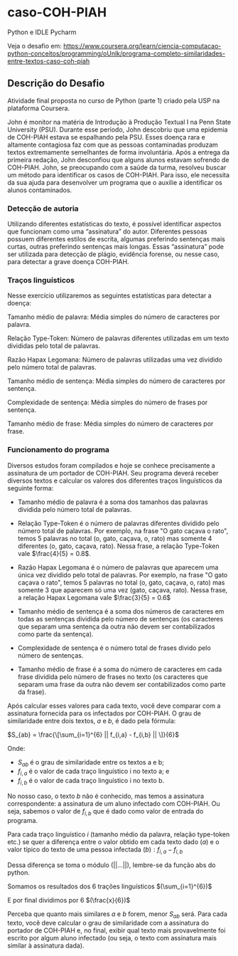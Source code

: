 # caso-COH-PIAH
Python e IDLE Pycharm

Veja o desafio em:
<https://www.coursera.org/learn/ciencia-computacao-python-conceitos/programming/oUnlk/programa-completo-similaridades-entre-textos-caso-coh-piah>

## Descrição do Desafio
Atividade final proposta no curso de Python (parte 1) criado pela USP na plataforma Coursera.

John é monitor na matéria de Introdução à Produção Textual I na Penn State University (PSU). Durante esse período, John descobriu que uma epidemia de COH-PIAH estava se espalhando pela PSU. Esses doença rara e altamente contagiosa faz com que as pessoas contaminadas produzam textos extremamente semelhantes de forma involuntária. Após a entrega da primeira redação, John desconfiou que alguns alunos estavam sofrendo de COH-PIAH. John, se preocupando com a saúde da turma, resolveu buscar um método para identificar os casos de COH-PIAH. Para isso, ele necessita da sua ajuda para desenvolver um programa que o auxilie a identificar os alunos contaminados.

### Detecção de autoria

Utilizando diferentes estatísticas do texto, é possível identificar aspectos que funcionam como uma “assinatura” do autor. Diferentes pessoas possuem diferentes estilos de escrita, algumas preferindo sentenças mais curtas, outras preferindo sentenças mais longas. Essas “assinatura” pode ser utilizada para detecção de plágio, evidência forense, ou nesse caso, para detectar a grave doença COH-PIAH.

### Traços linguísticos

Nesse exercício utilizaremos as seguintes estatísticas para detectar a doença:

Tamanho médio de palavra: Média simples do número de caracteres por palavra.

Relação Type-Token: Número de palavras diferentes utilizadas em um texto divididas pelo total de palavras.

Razão Hapax Legomana: Número de palavras utilizadas uma vez dividido pelo número total de palavras.

Tamanho médio de sentença: Média simples do número de caracteres por sentença.

Complexidade de sentença: Média simples do número de frases por sentença.

Tamanho médio de frase: Média simples do número de caracteres por frase.

### Funcionamento do programa

Diversos estudos foram compilados e hoje se conhece precisamente a assinatura de um portador de COH-PIAH. Seu programa deverá receber diversos textos e calcular os valores dos diferentes traços linguísticos da seguinte forma:

* Tamanho médio de palavra é a soma dos tamanhos das palavras dividida pelo número total de palavras.

* Relação Type-Token é o número de palavras diferentes dividido pelo número total de palavras. Por exemplo, na frase "O gato caçava o rato", temos 5 palavras no total (o, gato, caçava, o, rato) mas somente 4 diferentes (o, gato, caçava, rato). Nessa frase, a relação Type-Token vale $\frac{4}{5} = 0.8$.

* Razão Hapax Legomana é o número de palavras que aparecem uma única vez dividido pelo total de palavras. Por exemplo, na frase "O gato caçava o rato", temos 5 palavras no total (o, gato, caçava, o, rato) mas somente 3 que aparecem só uma vez (gato, caçava, rato). Nessa frase, a relação Hapax Legomana vale $\frac{3}{5} = 0.6$

* Tamanho médio de sentença é a soma dos números de caracteres em todas as sentenças dividida pelo número de sentenças (os caracteres que separam uma sentença da outra não devem ser contabilizados como parte da sentença).

* Complexidade de sentença é o número total de frases divido pelo número de sentenças.

* Tamanho médio de frase é a soma do número de caracteres em cada frase dividida pelo número de frases no texto (os caracteres que separam uma frase da outra não devem ser contabilizados como parte da frase).

Após calcular esses valores para cada texto, você deve comparar com a assinatura fornecida para os infectados por COH-PIAH. O grau de similaridade entre dois textos, $a$ e $b$, é dado pela fórmula:

$S_{ab} = \frac{\[\sum_{i=1}^{6} || f_{i,a} - f_{i,b} || \]}{6}$

Onde: 
* $S_{ab}$ é o grau de similaridade entre os textos a e b; 
* $f_{i,a}$ é o valor de cada traço linguístico i no texto a; e
* $f_{i,b}$ é o valor de cada traço linguístico i no texto b. 

No nosso caso, o texto  $b$ não é conhecido, mas temos a assinatura correspondente: a assinatura de um aluno infectado com COH-PIAH. Ou seja, sabemos o valor de $f_{i,b}$
que é dado como valor de entrada do programa.

Para cada traço linguístico $i$ (tamanho médio da palavra, relação type-token etc.) se quer a diferença entre o valor obtido em cada texto dado $(a)$ e o valor típico do texto de uma pessoa infectada $(b): f_{i,a} - f_{i,b}$

Dessa diferença se toma o módulo $(||...||)$, lembre-se da função abs do python.

Somamos os resultados dos 6 trações linguísticos $(\sum_{i=1}^{6})$

E por final dividimos por 6 $(\frac{x}{6})$

Perceba que quanto mais similares $a$ e $b$ forem, menor $S_{ab}$ será. Para cada texto, você deve calcular o grau de similaridade com a assinatura do portador de COH-PIAH e, no final, exibir qual texto mais provavelmente foi escrito por algum aluno infectado (ou seja, o texto com assinatura mais similar à assinatura dada).

